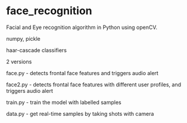 # face_recognition

Facial and Eye recognition algorithm in Python using openCV.

numpy, pickle

haar-cascade classifiers

2 versions

face.py - detects frontal face features and triggers audio alert

face2.py - detects frontal face features with different user profiles, and triggers audio alert

train.py - train the model with labelled samples

data.py - get real-time samples by taking shots with camera
